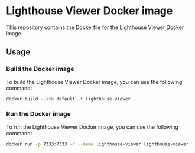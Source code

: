 # Lighthouse Viewer Docker image

This repository contains the Dockerfile for the Lighthouse Viewer Docker image. 

## Usage

### Build the Docker image

To build the Lighthouse Viewer Docker image, you can use the following command:

```bash
docker build --ssh default -t lighthouse-viewer .
```  

### Run the Docker image

To run the Lighthouse Viewer Docker image, you can use the following command:

```bash
docker run -p 7333:7333 -d --name lighthouse-viewer lighthouse-viewer
```